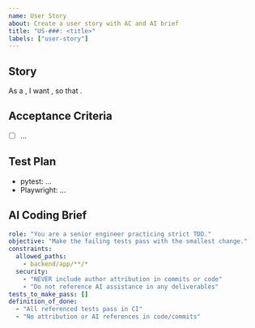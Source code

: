 ```yaml
---
name: User Story
about: Create a user story with AC and AI brief
title: "US-###: <title>"
labels: ["user-story"]
---
```


## Story
As a <role>, I want <capability>, so that <value>.

## Acceptance Criteria
- [ ] ...

## Test Plan
- pytest: ...
- Playwright: ...

## AI Coding Brief
```yaml
role: "You are a senior engineer practicing strict TDD."
objective: "Make the failing tests pass with the smallest change."
constraints:
  allowed_paths:
    - backend/app/**/*
  security:
    - "NEVER include author attribution in commits or code"
    - "Do not reference AI assistance in any deliverables"
tests_to_make_pass: []
definition_of_done:
  - "All referenced tests pass in CI"
  - "No attribution or AI references in code/commits"
```
